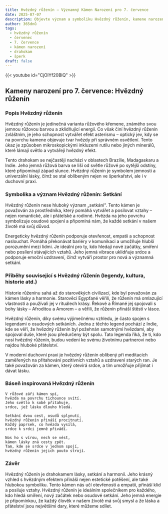 ```yaml
---
title: Hvězdný růženín – Významný Kámen Narození pro 7. července
date: 2025-07-07
description: Objevte význam a symboliku Hvězdný růženín, kamene narození pro 7. července, který symbolizuje Setkání. Přečtěte si legendy a inspirující příběhy.
author: 365dnů
tags:
  - hvězdný růženín
  - červenec
  - 7. července
  - kámen narození
  - drahokam
  - šperk
draft: false
---
```


{{< youtube id="CjOlYf20BlQ" >}}

## Kameny narození pro 7. července: Hvězdný růženín

### Popis Hvězdný růženín

Hvězdný růženín je jedinečná varianta růžového křemene, známého svou jemnou růžovou barvou a zklidňující energií. Co však činí hvězdný růženín zvláštním, je jeho schopnost vytvářet efekt asterismu – optický jev, kdy se na povrchu kamene objevuje tvar hvězdy při správném osvětlení. Tento úkaz je způsoben mikroskopickými inkluzemi rutilu nebo jiných minerálů, které lámají světlo a vytvářejí hvězdný efekt.

Tento drahokam se nejčastěji nachází v oblastech Brazílie, Madagaskaru a Indie. Jeho jemná růžová barva se liší od světle růžové po sytější odstíny, které připomínají západ slunce. Hvězdný růženín je symbolem jemnosti a univerzální lásky, čímž se stal oblíbeným nejen ve šperkařství, ale i v duchovní praxi.

### Symbolika a význam Hvězdný růženín: Setkání

Hvězdný růženín nese hluboký význam „setkání“. Tento kámen je považován za prostředníka, který pomáhá vytvářet a posilovat vztahy – nejen romantické, ale i přátelské a rodinné. Hvězda na jeho povrchu symbolizuje osudové spojení a připomíná nám, že každé setkání v našem životě má svůj důvod.

Energeticky hvězdný růženín podporuje otevřenost, empatii a schopnost naslouchat. Pomáhá překonávat bariéry v komunikaci a umožňuje hlubší porozumění mezi lidmi. Je ideální pro ty, kdo hledají nové začátky, smíření nebo posílení stávajících vztahů. Jeho jemná vibrace uklidňuje srdce a podporuje emoční uzdravení, čímž vytváří prostor pro nová a významná setkání.

### Příběhy související s Hvězdný růženín (legendy, kultura, historie atd.)

Historie růženínu sahá až do starověkých civilizací, kde byl považován za kámen lásky a harmonie. Starověcí Egypťané věřili, že růženín má omlazující vlastnosti a používali jej v rituálech krásy. Řekové a Římané jej spojovali s bohy lásky – Afroditou a Amorem – a věřili, že růženín přináší štěstí v lásce.

Hvězdný růženín, díky svému výjimečnému vzhledu, je často spojen s legendami o osudových setkáních. Jedna z těchto legend pochází z Indie, kde se věří, že hvězdný růženín byl požehnán samotnými hvězdami, aby spojoval duše, které jsou předurčeny být spolu. Tato legenda říká, že ti, kdo nosí hvězdný růženín, budou vedeni ke svému životnímu partnerovi nebo najdou hluboké přátelství.

V moderní duchovní praxi je hvězdný růženín oblíbený při meditacích zaměřených na přitahování pozitivních vztahů a uzdravení starých ran. Je také považován za kámen, který otevírá srdce, a tím umožňuje přijímat i dávat lásku.

### Báseň inspirovaná Hvězdný růženín

```
V růžové záři kámen spí,  
hvězda na povrchu tichounce svítí.  
Jeho světlo k sobě přitahuje,  
srdce, jež lásku dlouho hledá.

Setkání dvou cest, osudů splynutí,  
hvězdný růženín přináší procitnutí.  
Každý paprsek, co hvězda vysílá,  
srdce k srdci jemně přivádí.

Nos ho s vírou, nech se vést,  
kámen lásky zná cesty zpět.  
Tam, kde se srdce v jednom spojí,  
hvězdný růženín jejich pouto strojí.
```

### Závěr

Hvězdný růženín je drahokamem lásky, setkání a harmonií. Jeho krásný vzhled s hvězdným efektem přináší nejen estetické potěšení, ale také hlubokou symboliku. Tento kámen nás učí otevřenosti a empatii, přináší klid a posiluje vztahy. Hvězdný růženín je ideálním společníkem pro každého, kdo hledá smíření, nový začátek nebo osudové setkání. Jeho jemná energie je připomínkou, že každý člověk v našem životě má svůj smysl a že láska a přátelství jsou největšími dary, které můžeme sdílet.